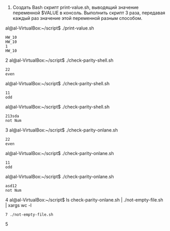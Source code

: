 1. Создать Bash скрипт print-value.sh, выводящий значение переменной $VALUE в консоль. Выполнить скрипт 3 раза, передавая каждый раз значение этой переменной разным способом.

al@al-VirtualBox:~/script$ ./print-value.sh 
````
HW_10
HW_10
1
HW_10
````
2
al@al-VirtualBox:~/script$ ./check-parity-shell.sh 
````
22
even
````
al@al-VirtualBox:~/script$ ./check-parity-shell.sh
````
11
odd
````
al@al-VirtualBox:~/script$ ./check-parity-shell.sh 
````
213sda
not Num
````
3
al@al-VirtualBox:~/script$ ./check-parity-onlane.sh 
````
22
even
````
al@al-VirtualBox:~/script$ ./check-parity-onlane.sh 
````
11
odd
````
al@al-VirtualBox:~/script$ ./check-parity-onlane.sh
````
asd12
not Num
````
4
al@al-VirtualBox:~/script$ ls check-parity-onlane.sh | ./not-empty-file.sh | xargs wc -l
````
7 ./not-empty-file.sh
````
5
